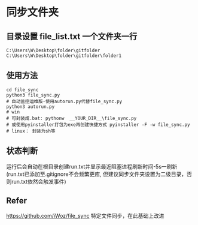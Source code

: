 # 同步文件夹  

## 目录设置 file_list.txt 一个文件夹一行
```
C:\Users\W\Desktop\folder\gitfolder
C:\Users\W\Desktop\folder\gitfolder\folder1
```

## 使用方法
```
cd file_sync
python3 file_sync.py
# 自动监控运维版-使用autorun.py代替file_sync.py
python3 autorun.py
# win
# 可封装成.bat: pythonw  __YOUR_DIR__\file_sync.py
# 或使用pyinstaller打包为exe再创建快捷方式 pyinstaller -F -w file_sync.py
# linux： 封装为sh等 
```

## 状态判断
运行后会自动在根目录创建run.txt并显示最近阻塞进程刷新时间-5s一刷新(run.txt已添加至.gitignore不会频繁更库, 但建议同步文件夹设置为二级目录，否则run.txt依然会触发事件)

## Refer
https://github.com/iWoz/file_sync 特定文件同步，在此基础上改进 